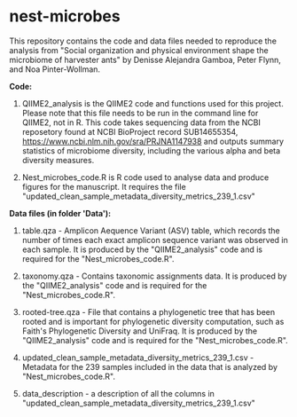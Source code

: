# nest-microbes
This repository contains the code and data files needed to reproduce the analysis from "Social organization and physical environment shape the microbiome of harvester ants" by Denisse Alejandra Gamboa, Peter Flynn, and Noa Pinter-Wollman.

**Code:**
1. QIIME2_analysis is the QIIME2 code and functions used for this project. Please note that this file needs to be run in the command line for QIIME2, not in R.
This code takes sequencing data from the NCBI reposetory found at NCBI BioProject record SUB14655354, https://www.ncbi.nlm.nih.gov/sra/PRJNA1147938 and outputs summary statistics of microbiome diversity, including the various alpha and beta diversity measures.

2. Nest_microbes_code.R is R code used to analyse data and produce figures for the manuscript. It requires the file "updated_clean_sample_metadata_diversity_metrics_239_1.csv"

**Data files (in folder 'Data'):**
1. table.qza - Amplicon Aequence Variant (ASV) table, which records the number of times each exact amplicon sequence variant was observed in each sample. It is produced by the "QIIME2_analysis" code and is required for the "Nest_microbes_code.R".
   
2. taxonomy.qza - Contains taxonomic assignments data. It is produced by the "QIIME2_analysis" code and is required for the "Nest_microbes_code.R".
   
3. rooted-tree.qza - File that contains a phylogenetic tree that has been rooted and is important for phylogenetic diversity computation, such as Faith's Phylogenetic Diversity and UniFraq. It is produced by the "QIIME2_analysis" code and is required for the "Nest_microbes_code.R".

4. updated_clean_sample_metadata_diversity_metrics_239_1.csv - Metadata for the 239 samples included in the data that is analyzed by "Nest_microbes_code.R".

5. data_description - a description of all the columns in "updated_clean_sample_metadata_diversity_metrics_239_1.csv"

